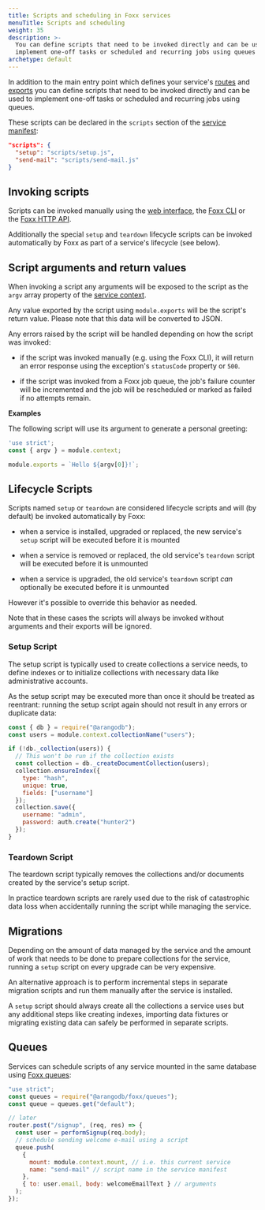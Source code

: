 ```yaml
---
title: Scripts and scheduling in Foxx services
menuTitle: Scripts and scheduling
weight: 35
description: >-
  You can define scripts that need to be invoked directly and can be used to
  implement one-off tasks or scheduled and recurring jobs using queues
archetype: default
---
```

In addition to the main entry point which defines your service's
[routes](working-with-routers.md) and
[exports](linking-services-together.md) you can define scripts
that need to be invoked directly and can be used to implement one-off tasks
or scheduled and recurring jobs using queues.

These scripts can be declared in the `scripts` section of
the [service manifest](../reference/service-manifest.md):

```json
"scripts": {
  "setup": "scripts/setup.js",
  "send-mail": "scripts/send-mail.js"
}
```

## Invoking scripts

Scripts can be invoked manually using
the [web interface](../../../components/web-interface/services.md),
the [Foxx CLI](../../../components/tools/foxx-cli/_index.md) or
the [Foxx HTTP API](../../http-api/foxx.md#miscellaneous).

Additionally the special `setup` and `teardown` lifecycle scripts can
be invoked automatically by Foxx as part of a service's lifecycle (see below).

## Script arguments and return values

When invoking a script any arguments will be exposed to the script as the
`argv` array property of the [service context](../reference/service-context.md).

Any value exported by the script using `module.exports` will be the script's
return value. Please note that this data will be converted to JSON.

Any errors raised by the script will be handled depending on how
the script was invoked:

- if the script was invoked manually (e.g. using the Foxx CLI), it will return
  an error response using the exception's `statusCode` property or `500`.

- if the script was invoked from a Foxx job queue, the job's failure counter
  will be incremented and the job will be rescheduled or
  marked as failed if no attempts remain.

**Examples**

The following script will use its argument to generate a personal greeting:

```js
'use strict';
const { argv } = module.context;

module.exports = `Hello ${argv[0]}!`;
```

## Lifecycle Scripts

Scripts named `setup` or `teardown` are considered lifecycle scripts and
will (by default) be invoked automatically by Foxx:

- when a service is installed, upgraded or replaced, the new service's
  `setup` script will be executed before it is mounted

- when a service is removed or replaced, the old service's `teardown`
  script will be executed before it is unmounted

- when a service is upgraded, the old service's `teardown` script *can*
  optionally be executed before it is unmounted

However it's possible to override this behavior as needed.

Note that in these cases the scripts will always be invoked without arguments
and their exports will be ignored.

### Setup Script

The setup script is typically used to create collections a service needs,
to define indexes or to initialize collections with necessary data
like administrative accounts.

As the setup script may be executed more than once it should be treated
as reentrant: running the setup script again should not result in any errors
or duplicate data:

```js
const { db } = require("@arangodb");
const users = module.context.collectionName("users");

if (!db._collection(users)) {
  // This won't be run if the collection exists
  const collection = db._createDocumentCollection(users);
  collection.ensureIndex({
    type: "hash",
    unique: true,
    fields: ["username"]
  });
  collection.save({
    username: "admin",
    password: auth.create("hunter2")
  });
}
```

### Teardown Script

The teardown script typically removes the collections and/or
documents created by the service's setup script.

In practice teardown scripts are rarely used due to the risk of
catastrophic data loss when accidentally running the script
while managing the service.

## Migrations

Depending on the amount of data managed by the service and the amount of work
that needs to be done to prepare collections for the service,
running a `setup` script on every upgrade can be very expensive.

An alternative approach is to perform incremental steps in separate
migration scripts and run them manually after the service is installed.

A `setup` script should always create all the collections a service uses
but any additional steps like creating indexes, importing data fixtures or
migrating existing data can safely be performed in separate scripts.

## Queues

Services can schedule scripts of any service mounted in the same database
using [Foxx queues](../reference/related-modules/queues.md):

```js
"use strict";
const queues = require("@arangodb/foxx/queues");
const queue = queues.get("default");

// later
router.post("/signup", (req, res) => {
  const user = performSignup(req.body);
  // schedule sending welcome e-mail using a script
  queue.push(
    {
      mount: module.context.mount, // i.e. this current service
      name: "send-mail" // script name in the service manifest
    },
    { to: user.email, body: welcomeEmailText } // arguments
  );
});
```

